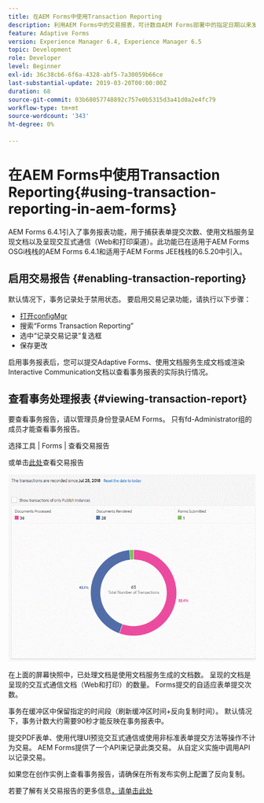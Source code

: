 ```yaml
---
title: 在AEM Forms中使用Transaction Reporting
description: 利用AEM Forms中的交易报表，可计数自AEM Forms部署中的指定日期以来发生的所有交易。
feature: Adaptive Forms
version: Experience Manager 6.4, Experience Manager 6.5
topic: Development
role: Developer
level: Beginner
exl-id: 36c38cb6-6f6a-4328-abf5-7a30059b66ce
last-substantial-update: 2019-03-20T00:00:00Z
duration: 68
source-git-commit: 03b68057748892c757e0b5315d3a41d0a2e4fc79
workflow-type: tm+mt
source-wordcount: '343'
ht-degree: 0%

---
```


# 在AEM Forms中使用Transaction Reporting{#using-transaction-reporting-in-aem-forms}

AEM Forms 6.4.1引入了事务报表功能，用于捕获表单提交次数、使用文档服务呈现文档以及呈现交互式通信（Web和打印渠道）。此功能已在适用于AEM Forms OSGi栈栈的AEM Forms 6.4.1和适用于AEM Forms JEE栈栈的6.5.20中引入。

## 启用交易报告 {#enabling-transaction-reporting}

默认情况下，事务记录处于禁用状态。 要启用交易记录功能，请执行以下步骤：

* [打开configMgr](http://localhost:4502/system/console/configMgr)
* 搜索“Forms Transaction Reporting”
* 选中“记录交易记录”复选框
* 保存更改

启用事务报表后，您可以提交Adaptive Forms、使用文档服务生成文档或渲染Interactive Communication文档以查看事务报表的实际执行情况。

## 查看事务处理报表 {#viewing-transaction-report}

要查看事务报告，请以管理员身份登录AEM Forms。 只有fd-Administrator组的成员才能查看事务报告。

选择工具 | Forms | 查看交易报告

或单击[此处](http://localhost:4502/mnt/overlay/fd/transaction/gui/content/report.html)查看交易报告

![事务报告](assets/transactionreporting.gif)

在上面的屏幕快照中，已处理文档是使用文档服务生成的文档数。 呈现的文档是呈现的交互式通信文档（Web和打印）的数量。 Forms提交的自适应表单提交次数。

事务在缓冲区中保留指定的时间段（刷新缓冲区时间+反向复制时间）。 默认情况下，事务计数大约需要90秒才能反映在事务报表中。

提交PDF表单、使用代理UI预览交互式通信或使用非标准表单提交方法等操作不计为交易。 AEM Forms提供了一个API来记录此类交易。 从自定义实施中调用API以记录交易。

如果您在创作实例上查看事务报告，请确保在所有发布实例上配置了反向复制。

若要了解有关交易报告的更多信息[，请单击此处](https://helpx.adobe.com/cn/experience-manager/6-4/forms/using/transaction-reports-overview.html)
